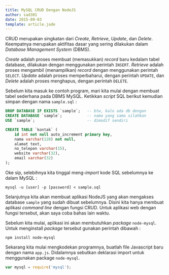 ```yaml
---
title: MySQL CRUD Dengan NodeJS
author: sad301
date: 2015-09-03
template: article.jade
---
```


CRUD merupakan singkatan dari _Create_, _Retrieve_, _Update_, dan _Delete_. Keempatnya merupakan aktifitas dasar yang sering dilakukan dalam _Database Management System_ (DBMS).

<span class="more"></span>

_Create_ adalah proses membuat (memasukkan) _record_ baru kedalam tabel database, dilakukan dengan menggunakan perintah `INSERT`. _Retrieve_ adalah proses mengambil (menampilkan) _record_ dengan menggunakan perintah `SELECT`. _Update_ adalah proses memperbaharui, dengan perintah `UPDATE`, dan _Delete_ adalah proses menghapus, dengan perintah `DELETE`.

Sebelum kita masuk ke contoh program, mari kita mulai dengan membuat tabel sederhana pada DBMS MySQL. Ketikkan _script_ SQL berikut kemudian simpan dengan nama `sample.sql` :

```sql
DROP DATABASE IF EXISTS `sample`;	-- btw, kalo ada db dengan
CREATE DATABASE `sample`;			-- nama yang sama silahkan
USE `sample`;						-- dimodif sendiri

CREATE TABLE `kontak` (
	id int not null auto_increment primary key,
	nama varchar(128) not null,
	alamat text,
	no_telepon varchar(15),
	website varchar(32),
	email varchar(32)
);
```
Oke sip, selebihnya kita tinggal meng-_import_ kode SQL sebelumnya ke dalam MySQL :

```
mysql -u [user] -p [password] < sample.sql
```

Selanjutnya kita akan membuat aplikasi NodeJS yang akan mengakses database `sample` yang sudah dibuat sebelumnya. Disini kita hanya membuat aplikasi _command line_ dengan fungsi CRUD. Untuk aplikasi web dengan fungsi tersebut, akan saya coba bahas lain waktu.

Sebelum kita mulai, aplikasi ini akan membutuhkan _package_ `node-mysql`. Untuk menginstall _package_ tersebut gunakan perintah dibawah :

```
npm install node-mysql
```

Sekarang kita mulai mengkodekan programnya, buatlah file Javascript baru dengan nama `app.js`. Didalamnya sebutkan deklarasi import untuk menggunakan package `node-mysql`.

```javascript
var mysql = require('mysql');
```

[1]: http://nodejs.org "NodeJS"
[2]: http://www.mysql.com "MySQL"
[3]: https://github.com/felixge/node-mysql "node-mysql"